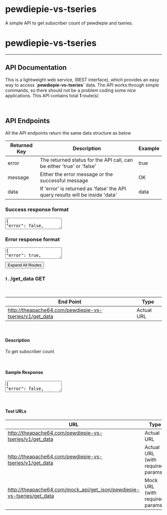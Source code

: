 # pewdiepie-vs-tseries
A simple API to get subscriber count of pewdiepie and tseries.


<div class="container">

<h1>pewdiepie-vs-tseries
</h1>

<hr>

<h2>API Documentation</h2>
<p>This is a lightweight web service, (REST interface), which provides an easy way to access
<b>`pewdiepie-vs-tseries`</b> data. The
API works through simple commands, so there should not be a problem coding some nice applications. This API
contains total <b>1
</b> route(s)</b>
</p>

<br>

<h2>API Endpoints</h2>
<p>All the API endpoints return the same data structure as below
</p>


<div class="row">
<div class="col-md-8">
<table class="table table-bordered ">
<thead>
<tr>
<th>Returned Key</th>
<th>Description</th>
<th>Example</th>
</tr>
</thead>
<tbody>
<tr>
<td>error</td>
<td>The returned status for the API call, can be either 'true' or 'false'</td>
<td>true</td>
</tr>
<tr>
<td>message</td>
<td>Either the error message or the successful message</td>
<td>OK</td>
</tr>
<tr>
<td>data</td>
<td>If 'error' is returned as 'false' the API query results will be inside 'data'</td>
<td>data</td>
</tr>
</tbody>
</table>
</div>
</div>


<div class="row">
<div class="col-md-9">
<h3>Success response format</h3>
<label for="tDefaultSuccessResponse"></label><textarea
id="tDefaultSuccessResponse">{
"error": false,
"message": "SUCCESS_MESSAGE",
"data": {}
}</textarea>

<br>

<h3>Error response format</h3>
<label for="tDefaultErrorResponse"></label><textarea
id="tDefaultErrorResponse">{
"error": true,
"message": "ERROR_MESSAGE"
}</textarea>
</div>
</div>

<div id="toggleRouteContentVisibility" style="cursor:pointer;margin-top:10px;align-items: center"
class="pull-right no-print">
<button class="btn btn-primary">
<span class="glyphicon glyphicon-eye-open"></span> Expand All Routes
</button>
</div>



<div>
<h3 style="cursor: pointer;" class="h3RouteName">
<small>1
.
</small>
/get_data
<span class="label label-sm label-primary">GET</span>
</h3>

<br>

<div class="routeContent">

<div class="row">
<div class="col-md-9">
<table class="table table-bordered ">
<thead>
<tr>
<th>End Point</th>
<th>Type</th>
</tr>
</thead>
<tbody>
<tr>
<td>
    <a href="http://theapache64.com/pewdiepie-vs-tseries/v1/get_data">http://theapache64.com/pewdiepie-vs-tseries/v1/get_data
    </a></td>
<td>Actual URL</td>
</tr>
</table>
</div>
</div>

<br>

<h4><b>Description</b></h4>
<p>To get subscriber count
</p>
<br>





<div class="no-print">
<h4><b>Sample Response</b></h4>




<div class="row">
<div class="col-md-10">
<textarea class="default_response" name="response"
placeholder="Response" title="JSON">{
"error": false,
"message": "This is a sample success message",
"data": {
"pew_die_pie": "42342342423",
"t_series": "523452346"
}
}</textarea>
</div>
</div>

<br>
</div>
<br>


<h4><b>Test URLs</b></h4>
<div class="row">
<div class="col-md-10">
<table class="table table-bordered ">
<thead>
<tr>
<th>URL</th>
<th>Type</th>
</tr>
</thead>
<tbody>


<tr>
<td>
    <a target="_blank" href="http://theapache64.com/pewdiepie-vs-tseries/v1/get_data">http://theapache64.com/pewdiepie-vs-tseries/v1/get_data
    </a></td>
<td>Actual URL</td>
</tr>

<tr>
<td>
    <a target="_blank"
       href="http://theapache64.com/pewdiepie-vs-tseries/v1/get_data?is_skip_auth=true">http://theapache64.com/pewdiepie-vs-tseries/v1/get_data
    </a></td>
<td>Actual URL (with required params.)</td>
</tr>


<tr>
<td>
    <a target="_blank"
       href="http://theapache64.com/mock_api/get_json/pewdiepie-vs-tseries/get_data?is_skip_auth=true">
        http://theapache64.com/mock_api/get_json/pewdiepie-vs-tseries/get_data
    </a></td>
<td>Mock URL (with required params.)</td>
</tr>
</tbody>
</table>
</div>
</div>
</div>
</div>




</div>